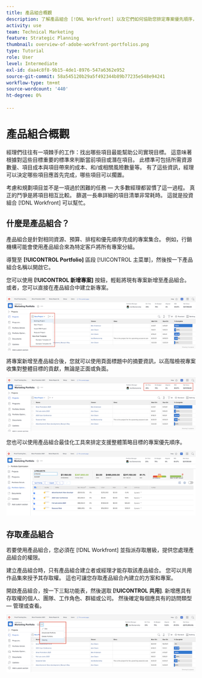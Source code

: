 ```yaml
---
title: 產品組合概觀
description: 了解產品組合 [!DNL Workfront] 以及它們如何協助您排定專案優先順序，並相互比較專案。
activity: use
team: Technical Marketing
feature: Strategic Planning
thumbnail: overview-of-adobe-workfront-portfolios.png
type: Tutorial
role: User
level: Intermediate
exl-id: daa4c8f8-9b15-4de1-8976-547a6362e952
source-git-commit: 58a545120b29a5f492344b89b77235e548e94241
workflow-type: tm+mt
source-wordcount: '440'
ht-degree: 0%

---
```


# 產品組合概觀

經理們往往有一項棘手的工作：找出哪些項目最能幫助公司實現目標。 這意味著根據對這些目標重要的標準來判斷當前項目或潛在項目。 此標準可包括所需資源數量、項目成本與項目帶來的成本、和/或相關風險數量等。 有了這些資訊，經理可以決定哪些項目應首先完成，哪些項目可以擱置。

考慮和規劃項目並不是一項過於困難的任務 — 大多數經理都習慣了這一過程。 真正的鬥爭是將項目相互比較。 篩選一長串詳細的項目清單非常耗時。 這就是投資組合 [!DNL  Workfront] 可以幫忙。

## 什麼是產品組合？

產品組合是針對相同資源、預算、排程和優先順序完成的專案集合。 例如，行銷機構可能會使用產品組合來為特定客戶將所有專案分組。

導覽至 **[!UICONTROL Portfolio]** 區段 [!UICONTROL 主菜單]，然後按一下產品組合名稱以開啟它。

您可以使用 **[!UICONTROL 新增專案]** 按鈕，輕鬆將現有專案新增至產品組合。 或者，您可以直接在產品組合中建立新專案。

![的下拉式功能表影像 [!UICONTROL 新增專案] 按鈕](assets/01-portfolio-management3.png)

將專案新增至產品組合後，您就可以使用頁面標題中的摘要資訊，以高階檢視專案收集對整體目標的貢獻，無論是正面或負面。

![頁首中產品組合摘要資訊的影像](assets/02-portfolio-management1.png)

您也可以使用產品組合最佳化工具來排定支援整體策略目標的專案優先順序。

![在產品組合中排定項目優先順序的影像](assets/03-portfolio-management2.png)

## 存取產品組合

若要使用產品組合，您必須在 [!DNL Workfront] 並指派存取層級，提供您處理產品組合的權限。

建立產品組合時，只有產品組合建立者或經理才能存取該產品組合。 您可以共用作品集來授予其存取權。 這也可讓您存取產品組合內建立的方案和專案。

開啟產品組合，按一下三點功能表，然後選取 **[!UICONTROL 共用]**. 新增應具有存取權的個人、團隊、工作角色、群組或公司。 然後確定每個應具有的訪問類型 — 管理或查看。

![的影像 [!UICONTROL 共用] 選項 [!DNL Workfront] 作品集](assets/04-portfolio-management11.png)

<!--
Pro-tips graphic
If a user can’t access a specific portfolio, make sure it’s shared with them. The Workfront access level determines that a user can access portfolios in general, but sharing makes sure they can see specific portfolios. 
-->

<!--
Learn more graphic and links to documentation articles
* Portfolio overview   
* Create a portfolio 
* Create and manage portfolios 
* Navigate within a portfolio 
* Share a portfolio   
-->
